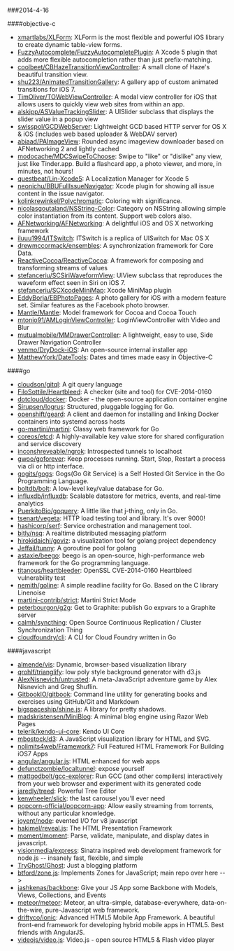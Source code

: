 ###2014-4-16

####objective-c
* [xmartlabs/XLForm](https://github.com/xmartlabs/XLForm): XLForm is the most flexible and powerful iOS library to create dynamic table-view forms.
* [FuzzyAutocomplete/FuzzyAutocompletePlugin](https://github.com/FuzzyAutocomplete/FuzzyAutocompletePlugin): A Xcode 5 plugin that adds more flexible autocompletion rather than just prefix-matching.
* [coolbeet/CBHazeTransitionViewController](https://github.com/coolbeet/CBHazeTransitionViewController): A small clone of Haze's beautiful transition view.
* [shu223/AnimatedTransitionGallery](https://github.com/shu223/AnimatedTransitionGallery): A gallery app of custom animated transitions for iOS 7.
* [TimOliver/TOWebViewController](https://github.com/TimOliver/TOWebViewController): A modal view controller for iOS that allows users to quickly view web sites from within an app.
* [alskipp/ASValueTrackingSlider](https://github.com/alskipp/ASValueTrackingSlider): A UISlider subclass that displays the slider value in a popup view
* [swisspol/GCDWebServer](https://github.com/swisspol/GCDWebServer): Lightweight GCD based HTTP server for OS X & iOS (includes web based uploader & WebDAV server)
* [abiaad/PAImageView](https://github.com/abiaad/PAImageView): Rounded async imageview downloader based on AFNetworking 2 and lightly cached
* [modocache/MDCSwipeToChoose](https://github.com/modocache/MDCSwipeToChoose): Swipe to "like" or "dislike" any view, just like Tinder.app. Build a flashcard app, a photo viewer, and more, in minutes, not hours!
* [questbeat/Lin-Xcode5](https://github.com/questbeat/Lin-Xcode5): A Localization Manager for Xcode 5
* [neonichu/BBUFullIssueNavigator](https://github.com/neonichu/BBUFullIssueNavigator): Xcode plugin for showing all issue content in the issue navigator.
* [kolinkrewinkel/Polychromatic](https://github.com/kolinkrewinkel/Polychromatic): Coloring with significance.
* [nicolasgoutaland/NSString-Color](https://github.com/nicolasgoutaland/NSString-Color): Category on NSString allowing simple color instantiation from its content. Support web colors also.
* [AFNetworking/AFNetworking](https://github.com/AFNetworking/AFNetworking): A delightful iOS and OS X networking framework
* [iluuu1994/ITSwitch](https://github.com/iluuu1994/ITSwitch): ITSwitch is a replica of UISwitch for Mac OS X
* [drewmccormack/ensembles](https://github.com/drewmccormack/ensembles): A synchronization framework for Core Data.
* [ReactiveCocoa/ReactiveCocoa](https://github.com/ReactiveCocoa/ReactiveCocoa): A framework for composing and transforming streams of values
* [stefanceriu/SCSiriWaveformView](https://github.com/stefanceriu/SCSiriWaveformView): UIView subclass that reproduces the waveform effect seen in Siri on iOS 7.
* [stefanceriu/SCXcodeMiniMap](https://github.com/stefanceriu/SCXcodeMiniMap): Xcode MiniMap plugin
* [EddyBorja/EBPhotoPages](https://github.com/EddyBorja/EBPhotoPages): A photo gallery for iOS with a modern feature set. Similar features as the Facebook photo browser.
* [Mantle/Mantle](https://github.com/Mantle/Mantle): Model framework for Cocoa and Cocoa Touch
* [mtonio91/AMLoginViewController](https://github.com/mtonio91/AMLoginViewController): LoginViewController with Video and Blur
* [mutualmobile/MMDrawerController](https://github.com/mutualmobile/MMDrawerController):  A lightweight, easy to use, Side Drawer Navigation Controller
* [venmo/DryDock-iOS](https://github.com/venmo/DryDock-iOS): An open-source internal installer app
* [MatthewYork/DateTools](https://github.com/MatthewYork/DateTools): Dates and times made easy in Objective-C

####go
* [cloudson/gitql](https://github.com/cloudson/gitql): A git query language
* [FiloSottile/Heartbleed](https://github.com/FiloSottile/Heartbleed): A checker (site and tool) for CVE-2014-0160
* [dotcloud/docker](https://github.com/dotcloud/docker): Docker - the open-source application container engine
* [Sirupsen/logrus](https://github.com/Sirupsen/logrus): Structured, pluggable logging for Go.
* [openshift/geard](https://github.com/openshift/geard): A client and daemon for installing and linking Docker containers into systemd across hosts
* [go-martini/martini](https://github.com/go-martini/martini): Classy web framework for Go
* [coreos/etcd](https://github.com/coreos/etcd): A highly-available key value store for shared configuration and service discovery
* [inconshreveable/ngrok](https://github.com/inconshreveable/ngrok): Introspected tunnels to localhost
* [gwoo/goforever](https://github.com/gwoo/goforever): Keep processes running. Start, Stop, Restart a process via cli or http interface. 
* [gogits/gogs](https://github.com/gogits/gogs): Gogs(Go Git Service) is a Self Hosted Git Service in the Go Programming Language.
* [boltdb/bolt](https://github.com/boltdb/bolt): A low-level key/value database for Go.
* [influxdb/influxdb](https://github.com/influxdb/influxdb): Scalable datastore for metrics, events, and real-time analytics
* [PuerkitoBio/goquery](https://github.com/PuerkitoBio/goquery): A little like that j-thing, only in Go.
* [tsenart/vegeta](https://github.com/tsenart/vegeta): HTTP load testing tool and library. It's over 9000!
* [hashicorp/serf](https://github.com/hashicorp/serf): Service orchestration and management tool.
* [bitly/nsq](https://github.com/bitly/nsq): A realtime distributed messaging platform
* [hirokidaichi/goviz](https://github.com/hirokidaichi/goviz): a visualization tool for golang project dependency
* [Jeffail/tunny](https://github.com/Jeffail/tunny): A goroutine pool for golang
* [astaxie/beego](https://github.com/astaxie/beego): beego is an open-source, high-performance web framework for the Go programming language.
* [titanous/heartbleeder](https://github.com/titanous/heartbleeder): OpenSSL CVE-2014-0160 Heartbleed vulnerability test
* [nemith/goline](https://github.com/nemith/goline): A simple readline facility for Go.  Based on the C library Linenoise
* [martini-contrib/strict](https://github.com/martini-contrib/strict): Martini Strict Mode
* [peterbourgon/g2g](https://github.com/peterbourgon/g2g): Get to Graphite: publish Go expvars to a Graphite server
* [calmh/syncthing](https://github.com/calmh/syncthing): Open Source Continuous Replication / Cluster Synchronization Thing
* [cloudfoundry/cli](https://github.com/cloudfoundry/cli): A CLI for Cloud Foundry written in Go

####javascript
* [almende/vis](https://github.com/almende/vis): Dynamic, browser-based visualization library
* [qrohlf/trianglify](https://github.com/qrohlf/trianglify): low poly style background generator with d3.js
* [AlexNisnevich/untrusted](https://github.com/AlexNisnevich/untrusted): A meta-JavaScript adventure game by Alex Nisnevich and Greg Shuflin.
* [GitbookIO/gitbook](https://github.com/GitbookIO/gitbook): Command line utility for generating books and exercises using GitHub/Git and Markdown
* [bigspaceship/shine.js](https://github.com/bigspaceship/shine.js): A library for pretty shadows.
* [madskristensen/MiniBlog](https://github.com/madskristensen/MiniBlog): A minimal blog engine using Razor Web Pages
* [telerik/kendo-ui-core](https://github.com/telerik/kendo-ui-core): Kendo UI Core
* [mbostock/d3](https://github.com/mbostock/d3): A JavaScript visualization library for HTML and SVG.
* [nolimits4web/Framework7](https://github.com/nolimits4web/Framework7): Full Featured HTML Framework For Building iOS7 Apps
* [angular/angular.js](https://github.com/angular/angular.js): HTML enhanced for web apps
* [defunctzombie/localtunnel](https://github.com/defunctzombie/localtunnel): expose yourself
* [mattgodbolt/gcc-explorer](https://github.com/mattgodbolt/gcc-explorer): Run GCC (and other compilers) interactively from your web browser and experiment with its generated code
* [jaredly/treed](https://github.com/jaredly/treed): Powerful Tree Editor
* [kenwheeler/slick](https://github.com/kenwheeler/slick): the last carousel you'll ever need
* [popcorn-official/popcorn-app](https://github.com/popcorn-official/popcorn-app): Allow easily streaming from torrents, without any particular knowledge.
* [joyent/node](https://github.com/joyent/node): evented I/O for v8 javascript
* [hakimel/reveal.js](https://github.com/hakimel/reveal.js): The HTML Presentation Framework
* [moment/moment](https://github.com/moment/moment): Parse, validate, manipulate, and display dates in javascript.
* [visionmedia/express](https://github.com/visionmedia/express): Sinatra inspired web development framework for node.js -- insanely fast, flexible, and simple
* [TryGhost/Ghost](https://github.com/TryGhost/Ghost): Just a blogging platform
* [btford/zone.js](https://github.com/btford/zone.js): Implements Zones for JavaScript; main repo over here -->
* [jashkenas/backbone](https://github.com/jashkenas/backbone): Give your JS App some Backbone with Models, Views, Collections, and Events
* [meteor/meteor](https://github.com/meteor/meteor): Meteor, an ultra-simple, database-everywhere, data-on-the-wire, pure-Javascript web framework.
* [driftyco/ionic](https://github.com/driftyco/ionic): Advanced HTML5 Mobile App Framework. A beautiful front-end framework for developing hybrid mobile apps in HTML5. Best friends with AngularJS.
* [videojs/video.js](https://github.com/videojs/video.js): Video.js - open source HTML5 & Flash video player
